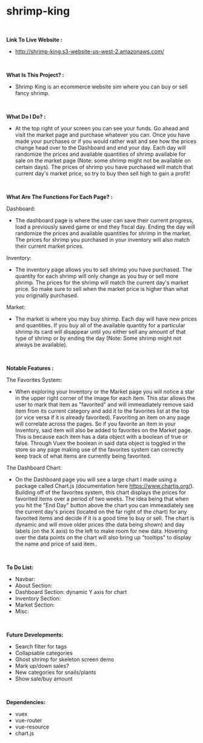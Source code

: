 # shrimp-king

<br>

**Link To Live Website :**

- http://shrimp-king.s3-website-us-west-2.amazonaws.com/

<br>

**What Is This Project? :**

- Shrimp King is an ecommerce website sim where you can buy or sell fancy shrimp.

<br>

**What Do I Do? :**

- At the top right of your screen you can see your funds. Go ahead and visit the market page and purchase whatever you can. Once you have made your purchases or if you would rather wait and see how the prices change head over to the Dashboard and end your day. Each day will randomize the prices and available quantities of shrimp available for sale on the market page (Note: some shrimp might not be available on certain days). The prices of shrimp you have purchased will match that current day's market price, so try to buy then sell high to gain a profit!

<br>

**What Are The Functions For Each Page? :**

Dashboard:

- The dashboard page is where the user can save their current progress, load a previously saved game or end they fiscal day. Ending the day will randomize the prices and available quantities for shrimp in the market. The prices for shrimp you purchased in your inventory will also match their current market prices.

Inventory:

- The inventory page allows you to sell shrimp you have purchased. The quantity for each shrimp will only change as you buy or sell more shrimp. The prices for the shrimp will match the current day's market price. So make sure to sell when the market price is higher than what you originally purchased.

Market:

- The market is where you may buy shirmp. Each day will have new prices and quantities. If you buy all of the available quantity for a particular shrimp its card will disappear until you either sell any amount of that type of shrimp or by ending the day (Note: Some shrimp might not always be available). 

<br>

**Notable Features :**

The Favorites System:

- When exploring your Inventory or the Market page you will notice a star in the upper right corner of the image for each item. This star allows the user to mark that item as "favorited" and will immeadiately remove said item from its current category and add it to the favorites list at the top (or vice versa if it is already favorited). Favoriting an item on any page will correlate across the pages. So if you favorite an item in your Inventory, said item will also be added to favorites on the Market page. This is because each item has a data object with a boolean of true or false. Through Vuex the boolean in said data object is toggled in the store so any page making use of the favorites system can correctly keep track of what items are currently being favorited.

The Dashboard Chart:

- On the Dashboard page you will see a large chart I made using a package called Chart.js (documentation here https://www.chartjs.org/). Building off of the favorites system, this chart displays the prices for favorited items over a period of two weeks. The idea being that when you hit the "End Day" button above the chart you can immeadiately see the current day's prices (located on the far right of the chart) for any favorited items and decide if it is a good time to buy or sell. The chart is dynamic and will move older prices (the data being shown) and day labels (on the X axis) to the left to make room for new data. Hovering over the data points on the chart will also bring up "tooltips" to display the name and price of said item..

<br>

**To Do List:**

- Navbar: 
- About Section:
- Dashboard Section: dynamic Y axis for chart
- Inventory Section:
- Market Section:
- Misc:

<br>

**Future Developments:**

- Search filter for tags
- Collapsable categories
- Ghost shrimp for skeleton screen demo
- Mark up/down sales?
- New categories for snails/plants
- Show sale/buy amount

<br>

**Dependencies:**

- vuex
- vue-router
- vue-resource
- chart.js
